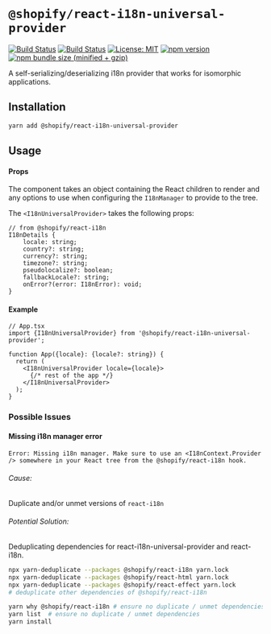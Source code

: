 # `@shopify/react-i18n-universal-provider`

[![Build Status](https://github.com/Shopify/quilt/workflows/Node-CI/badge.svg?branch=main)](https://github.com/Shopify/quilt/actions?query=workflow%3ANode-CI)
[![Build Status](https://github.com/Shopify/quilt/workflows/Ruby-CI/badge.svg?branch=main)](https://github.com/Shopify/quilt/actions?query=workflow%3ARuby-CI)
[![License: MIT](https://img.shields.io/badge/License-MIT-green.svg)](LICENSE.md) [![npm version](https://badge.fury.io/js/%40shopify%2Freact-i18n-universal-provider.svg)](https://badge.fury.io/js/%40shopify%2Freact-i18n-universal-provider.svg) [![npm bundle size (minified + gzip)](https://img.shields.io/bundlephobia/minzip/@shopify/react-i18n-universal-provider.svg)](https://img.shields.io/bundlephobia/minzip/@shopify/react-i18n-universal-provider.svg)

A self-serializing/deserializing i18n provider that works for isomorphic applications.

## Installation

```bash
yarn add @shopify/react-i18n-universal-provider
```

## Usage

#### Props

The component takes an object containing the React children to render and any options to use when configuring the `I18nManager` to provide to the tree.

The `<I18nUniversalProvider>` takes the following props:

```tsx
// from @shopify/react-i18n
I18nDetails {
    locale: string;
    country?: string;
    currency?: string;
    timezone?: string;
    pseudolocalize?: boolean;
    fallbackLocale?: string;
    onError?(error: I18nError): void;
}
```

#### Example

```tsx
// App.tsx
import {I18nUniversalProvider} from '@shopify/react-i18n-universal-provider';

function App({locale}: {locale?: string}) {
  return (
    <I18nUniversalProvider locale={locale}>
      {/* rest of the app */}
    </I18nUniversalProvider>
  );
}
```

### Possible Issues

#### Missing i18n manager error

```
Error: Missing i18n manager. Make sure to use an <I18nContext.Provider /> somewhere in your React tree from the @shopify/react-i18n hook.
```

###### Cause:

Duplicate and/or unmet versions of `react-i18n`

###### Potential Solution:

Deduplicating dependencies for react-i18n-universal-provider and react-i18n.

```bash
npx yarn-deduplicate --packages @shopify/react-i18n yarn.lock
npx yarn-deduplicate --packages @shopify/react-html yarn.lock
npx yarn-deduplicate --packages @shopify/react-effect yarn.lock
# deduplicate other dependencies of @shopify/react-i18n
```

```bash
yarn why @shopify/react-i18n # ensure no duplicate / unmet dependencies
yarn list  # ensure no duplicate / unmet dependencies
yarn install
```
